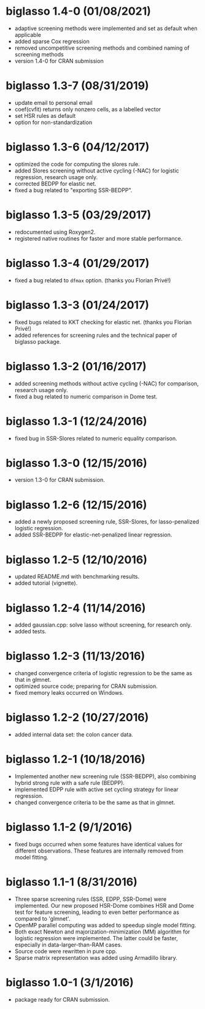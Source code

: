 # biglasso 1.4-0 (01/08/2021)
* adaptive screening methods were implemented and set as default when applicable
* added sparse Cox regression
*  removed uncompetitive screening methods and combined naming of screening methods
*  version 1.4-0 for CRAN submission

# biglasso 1.3-7 (08/31/2019)
* update email to personal email
* coef(cvfit) returns only nonzero cells, as a labelled vector
* set HSR rules as default
* option for non-standardization

# biglasso 1.3-6 (04/12/2017)
* optimized the code for computing the slores rule.
* added Slores screening without active cycling (-NAC) for logistic regression, research usage only.
* corrected BEDPP for elastic net.
* fixed a bug related to "exporting SSR-BEDPP".

# biglasso 1.3-5 (03/29/2017)
* redocumented using Roxygen2.
* registered native routines for faster and more stable performance.

# biglasso 1.3-4 (01/29/2017)
* fixed a bug related to `dfmax` option. (thanks you Florian Privé!)

# biglasso 1.3-3 (01/24/2017)
* fixed bugs related to KKT checking for elastic net. (thanks you Florian Privé!)
* added references for screening rules and the technical paper of biglasso package.

# biglasso 1.3-2 (01/16/2017)
* added screening methods without active cycling (-NAC) for comparison, research usage only.
* fixed a bug related to numeric comparison in Dome test.

# biglasso 1.3-1 (12/24/2016)
* fixed bug in SSR-Slores related to numeric equality comparison.

# biglasso 1.3-0 (12/15/2016)
* version 1.3-0 for CRAN submission.
  
# biglasso 1.2-6 (12/15/2016)
* added a newly proposed screening rule, SSR-Slores, for lasso-penalized logistic regression.
* added SSR-BEDPP for elastic-net-penalized linear regression.

# biglasso 1.2-5 (12/10/2016)
*  updated README.md with benchmarking results.
*  added tutorial (vignette).

# biglasso 1.2-4 (11/14/2016)
*  added gaussian.cpp: solve lasso without screening, for research only.
*  added tests.

# biglasso 1.2-3 (11/13/2016)
*  changed convergence criteria of logistic regression to be the same as that in glmnet.
*  optimized source code; preparing for CRAN submission.
*  fixed memory leaks occurred on Windows.

# biglasso 1.2-2 (10/27/2016)
* added internal data set: the colon cancer data.

# biglasso 1.2-1 (10/18/2016)
* Implemented another new screening rule (SSR-BEDPP), also combining hybrid strong rule 
with a safe rule (BEDPP).
* implemented EDPP rule with active set cycling strategy for linear regression.
*  changed convergence criteria to be the same as that in glmnet.

# biglasso 1.1-2 (9/1/2016)
* fixed bugs occurred when some features have identical values for different 
observations. These features are internally removed from model fitting.

# biglasso 1.1-1 (8/31/2016)
* Three sparse screening rules (SSR, EDPP, SSR-Dome) were implemented. Our 
new proposed HSR-Dome combines HSR and Dome test for feature screening,
leading to even better performance as compared to 'glmnet'.	
* OpenMP parallel computing was added to speedup single model fitting.
* Both exact Newton and majorization-minimization (MM) algorithm for logistic regression
were implemented. The latter could be faster, especially in data-larger-than-RAM cases.
* Source code were rewritten in pure cpp.
*  Sparse matrix representation was added using Armadillo library.

# biglasso 1.0-1 (3/1/2016)
* package ready for CRAN submission.
